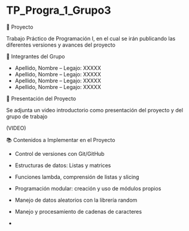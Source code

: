 # TP_Progra_1_Grupo3

📝 Proyecto

Trabajo Práctico de Programación I, en el cual se irán publicando las diferentes versiones y avances del proyecto


👥 Integrantes del Grupo

- Apellido, Nombre – Legajo: XXXXX
- Apellido, Nombre – Legajo: XXXXX
- Apellido, Nombre – Legajo: XXXXX
- Apellido, Nombre – Legajo: XXXXX 

🎥 Presentación del Proyecto

Se adjunta un video introductorio como presentación del proyecto y del grupo de trabajo

(VIDEO)

📚 Contenidos a Implementar en el Proyecto

- Control de versiones con Git/GitHub
- Estructuras de datos: Listas y matrices
- Funciones lambda, comprensión de listas y slicing
- Programación modular: creación y uso de módulos propios
- Manejo de datos aleatorios con la librería random
- Manejo y procesamiento de cadenas de caracteres

- 
